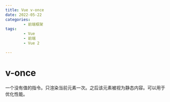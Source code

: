 ```yaml
---
title: Vue v-once
date: 2022-05-22
categories:
        - 前端框架
tags:
        - Vue
        - 前端
        - Vue 2

---
```


# v-once

一个没有值的指令。只渲染当前元素一次。之后该元素被视为静态内容。可以用于优化性能。
